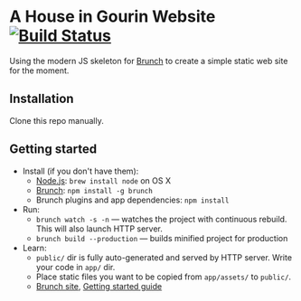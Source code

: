 # A House in Gourin Website [![Build Status](https://travis-ci.org/une-maison-a-gourin/website.svg?branch=master)](https://travis-ci.org/une-maison-a-gourin/website)

Using the modern JS skeleton for [Brunch](http://brunch.io) to create a simple static web site for the moment.

## Installation

Clone this repo manually.

## Getting started

* Install (if you don't have them):
    * [Node.js](http://nodejs.org): `brew install node` on OS X
    * [Brunch](http://brunch.io): `npm install -g brunch`
    * Brunch plugins and app dependencies: `npm install`
* Run:
    * `brunch watch -s -n` — watches the project with continuous rebuild. This will also launch HTTP server.
    * `brunch build --production` — builds minified project for production
* Learn:
    * `public/` dir is fully auto-generated and served by HTTP server.  Write your code in `app/` dir.
    * Place static files you want to be copied from `app/assets/` to `public/`.
    * [Brunch site](http://brunch.io), [Getting started guide](https://github.com/brunch/brunch-guide#readme)
